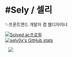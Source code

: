 # #Sely / 셀리
✨프론트앤드 개발자 겸 웹디자이너

[![Solved.ac프로필](http://mazassumnida.wtf/api/v2/generate_badge?boj=selysely)](https://solved.ac/selysely)  
[![sely0x's GitHub stats](https://github-readme-stats.vercel.app/api?username=sely0x&include_all_commits=true&show_icons=true&theme=cobalt)](https://github.com/sely0x/github-readme-stats)

<a href="https://instagram.com/sely0.x">
    <img 
        src="http://img.shields.io/badge/-Instagram-black?style=flat&logo=Instagram&link=https://instagram.com/sely0.x/"
        style="height : auto; margin-left : 10px; margin-right : 10px;"/>
</a>

